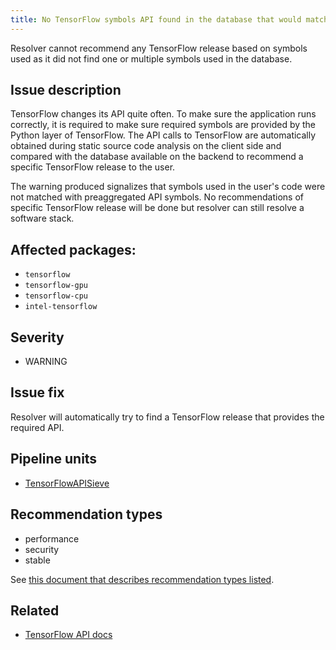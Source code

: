 ```yaml
---
title: No TensorFlow symbols API found in the database that would match TensorFlow symbols used
---
```


Resolver cannot recommend any TensorFlow release based on symbols used as it
did not find one or multiple symbols used in the database.

## Issue description

TensorFlow changes its API quite often. To make sure the application runs
correctly, it is required to make sure required symbols are provided by the
Python layer of TensorFlow. The API calls to TensorFlow are automatically
obtained during static source code analysis on the client side and compared
with the database available on the backend to recommend a specific TensorFlow
release to the user.

The warning produced signalizes that symbols used in the user's code were not
matched with preaggregated API symbols. No recommendations of specific
TensorFlow release will be done but resolver can still resolve a software
stack.

## Affected packages:

 * ``tensorflow``
 * ``tensorflow-gpu``
 * ``tensorflow-cpu``
 * ``intel-tensorflow``

## Severity

 * WARNING

## Issue fix

Resolver will automatically try to find a TensorFlow release that provides
the required API.

## Pipeline units

 * [TensorFlowAPISieve](https://thoth-station.ninja/docs/developers/adviser/thoth.adviser.sieves.html#thoth.adviser.sieves.TensorFlowAPISieve)

## Recommendation types

 * performance
 * security
 * stable

See [this document that describes recommendation types
listed](http://thoth-station.ninja/recommendation-types).

## Related

 * [TensorFlow API docs][1]

[1]: https://www.tensorflow.org/api_docs/python/tf/all_symbols
